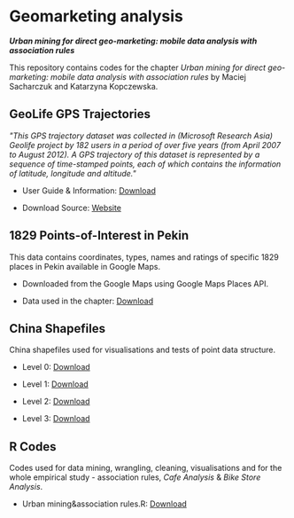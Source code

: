 # Geomarketing analysis
<b><i>Urban mining for direct geo-marketing: mobile data analysis with association rules</i></b>
<p>This repository contains codes for the chapter <i> Urban mining for direct geo-marketing: mobile data analysis with association rules </i> by Maciej Sacharczuk and Katarzyna Kopczewska.</p>

## GeoLife GPS Trajectories
<p><i>"This GPS trajectory dataset was collected in (Microsoft Research Asia) Geolife project by 182 users in a period of over five years (from April 2007 to August 2012). A GPS trajectory of this dataset is represented by a sequence of time-stamped points, each of which contains the information of latitude, longitude and altitude."</i></p>
<ul>
<li>User Guide & Information: <a href="https://www.microsoft.com/en-us/research/publication/geolife-gps-trajectory-dataset-user-guide/">Download</a></p></li>
<li>Download Source: <a href="https://www.microsoft.com/en-us/download/details.aspx?id=52367">Website</a></p></li>
</ul>

## 1829 Points-of-Interest in Pekin
<p>This data contains coordinates, types, names and ratings of specific 1829 places in Pekin available in Google Maps.</p>
<ul>
<li>Downloaded from the Google Maps using Google Maps Places API.</p></li>
<li>Data used in the chapter: <a href="https://drive.google.com/file/d/1L1S_aSbT5_ATPROrmdHYm5x1tyRDSrQA/view?usp=drive_link">Download</a></p></li>
</ul>

## China Shapefiles
<p>China shapefiles used for visualisations and tests of point data structure.</p>
<ul>
<li>Level 0: <a href="https://geowebservices.stanford.edu/geoserver/wfs?outputformat=SHAPE-ZIP&request=GetFeature&service=wfs&srsName=EPSG%3A4326&typeName=druid%3Ajb316kf1797&version=2.0.0">Download</a></p></li>
<li>Level 1: <a href="https://geowebservices.stanford.edu/geoserver/wfs?outputformat=SHAPE-ZIP&request=GetFeature&service=wfs&srsName=EPSG%3A4326&typeName=druid%3Abw669kf8724&version=2.0.0">Download</a></p></li>
<li>Level 2: <a href="https://geowebservices.stanford.edu/geoserver/wfs?outputformat=SHAPE-ZIP&request=GetFeature&service=wfs&srsName=EPSG%3A4326&typeName=druid%3Ant024fn0432&version=2.0.0">Download</a></p></li>
<li>Level 3: <a href="https://geowebservices.stanford.edu/geoserver/wfs?outputformat=SHAPE-ZIP&request=GetFeature&service=wfs&srsName=EPSG%3A4326&typeName=druid%3Axg824mz9880&version=2.0.0">Download</a></p></li>
</ul>

## R Codes
<p>Codes used for data mining, wrangling, cleaning, visualisations and for the whole empirical study - association rules, <i>Cafe Analysis</i> & <i>Bike Store Analysis</i>.</p>
<ul>
<li>Urban mining&association rules.R: <a href="https://drive.google.com/file/d/1VWiBHJdzZvqXEKcRWjHUsg0FpI7LZyGx/view?usp=drive_link">Download</a></p></li>

